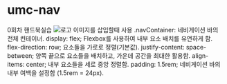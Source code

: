 # umc-nav
0회차 핸드북실습
<img class="left_Wrapper_Logo" src="logo.png" alt="로고"> 이미지를 삽입할때 사용
.navContainer: 네비게이션 바의 전체 컨테이너.
display: flex;
Flexbox를 사용하여 내부 요소 배치를 유연하게 함.
flex-direction: row;
요소들을 가로로 정렬(기본값).
justify-content: space-between;
양쪽 끝으로 요소들을 배치하고, 가운데 공간을 최대한 활용함.
align-items: center;
내부 요소들을 세로 중앙 정렬함.
padding: 1.5rem;
네비게이션 바의 내부 여백을 설정함 (1.5rem = 24px).

